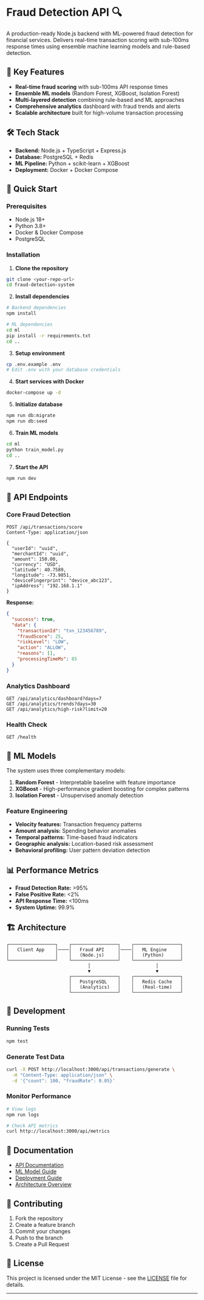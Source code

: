# Fraud Detection API 🔍

A production-ready Node.js backend with ML-powered fraud detection for financial services. Delivers real-time transaction scoring with sub-100ms response times using ensemble machine learning models and rule-based detection.

## 🎯 Key Features

- **Real-time fraud scoring** with sub-100ms API response times
- **Ensemble ML models** (Random Forest, XGBoost, Isolation Forest)
- **Multi-layered detection** combining rule-based and ML approaches
- **Comprehensive analytics** dashboard with fraud trends and alerts
- **Scalable architecture** built for high-volume transaction processing

## 🛠️ Tech Stack

- **Backend:** Node.js + TypeScript + Express.js
- **Database:** PostgreSQL + Redis
- **ML Pipeline:** Python + scikit-learn + XGBoost
- **Deployment:** Docker + Docker Compose

## 🚀 Quick Start

### Prerequisites
- Node.js 18+
- Python 3.8+
- Docker & Docker Compose
- PostgreSQL

### Installation

1. **Clone the repository**
```bash
git clone <your-repo-url>
cd fraud-detection-system
```

2. **Install dependencies**
```bash
# Backend dependencies
npm install

# ML dependencies
cd ml
pip install -r requirements.txt
cd ..
```

3. **Setup environment**
```bash
cp .env.example .env
# Edit .env with your database credentials
```

4. **Start services with Docker**
```bash
docker-compose up -d
```

5. **Initialize database**
```bash
npm run db:migrate
npm run db:seed
```

6. **Train ML models**
```bash
cd ml
python train_model.py
cd ..
```

7. **Start the API**
```bash
npm run dev
```

## 📡 API Endpoints

### Core Fraud Detection
```http
POST /api/transactions/score
Content-Type: application/json

{
  "userId": "uuid",
  "merchantId": "uuid", 
  "amount": 150.00,
  "currency": "USD",
  "latitude": 40.7589,
  "longitude": -73.9851,
  "deviceFingerprint": "device_abc123",
  "ipAddress": "192.168.1.1"
}
```

**Response:**
```json
{
  "success": true,
  "data": {
    "transactionId": "txn_123456789",
    "fraudScore": 25,
    "riskLevel": "LOW",
    "action": "ALLOW",
    "reasons": [],
    "processingTimeMs": 85
  }
}
```

### Analytics Dashboard
```http
GET /api/analytics/dashboard?days=7
GET /api/analytics/trends?days=30
GET /api/analytics/high-risk?limit=20
```

### Health Check
```http
GET /health
```

## 🧠 ML Models

The system uses three complementary models:

1. **Random Forest** - Interpretable baseline with feature importance
2. **XGBoost** - High-performance gradient boosting for complex patterns  
3. **Isolation Forest** - Unsupervised anomaly detection

### Feature Engineering
- **Velocity features:** Transaction frequency patterns
- **Amount analysis:** Spending behavior anomalies
- **Temporal patterns:** Time-based fraud indicators
- **Geographic analysis:** Location-based risk assessment
- **Behavioral profiling:** User pattern deviation detection

## 📊 Performance Metrics

- **Fraud Detection Rate:** >95%
- **False Positive Rate:** <2%
- **API Response Time:** <100ms
- **System Uptime:** 99.9%

## 🏗️ Architecture

```
┌─────────────────┐    ┌─────────────────┐    ┌─────────────────┐
│   Client App    │────│   Fraud API     │────│   ML Engine     │
│                 │    │   (Node.js)     │    │   (Python)      │
└─────────────────┘    └─────────────────┘    └─────────────────┘
                              │                        │
                              ▼                        ▼
                       ┌─────────────────┐    ┌─────────────────┐
                       │   PostgreSQL    │    │   Redis Cache   │
                       │   (Analytics)   │    │   (Real-time)   │
                       └─────────────────┘    └─────────────────┘
```

## 🔧 Development

### Running Tests
```bash
npm test
```

### Generate Test Data
```bash
curl -X POST http://localhost:3000/api/transactions/generate \
  -H "Content-Type: application/json" \
  -d '{"count": 100, "fraudRate": 0.05}'
```

### Monitor Performance
```bash
# View logs
npm run logs

# Check API metrics
curl http://localhost:3000/api/metrics
```
## 📝 Documentation

- [API Documentation](./docs/api.md)
- [ML Model Guide](./docs/ml-models.md)
- [Deployment Guide](./docs/deployment.md)
- [Architecture Overview](./docs/architecture.md)

## 🤝 Contributing

1. Fork the repository
2. Create a feature branch
3. Commit your changes
4. Push to the branch
5. Create a Pull Request

## 📄 License

This project is licensed under the MIT License - see the [LICENSE](LICENSE) file for details.

---
